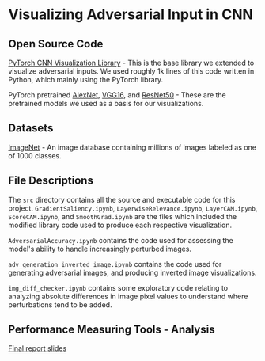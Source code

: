 # Visualizing Adversarial Input in CNN



## Open Source Code
[PyTorch CNN Visualization Library](https://github.com/utkuozbulak/pytorch-cnn-visualizations) - This is the base library we extended to visualize adversarial inputs. We used roughly 1k lines of this code written in Python, which mainly using the PyTorch library.

PyTorch pretrained [AlexNet](https://pytorch.org/hub/pytorch_vision_alexnet/), [VGG16](https://pytorch.org/hub/pytorch_vision_vgg/), and [ResNet50](https://pytorch.org/hub/pytorch_vision_resnet/) - These are the pretrained models we used as a basis for our visualizations. 

## Datasets
[ImageNet](https://www.image-net.org/) - An image database containing millions of images labeled as one of 1000 classes. 

## File Descriptions
The `src` directory contains all the source and executable code for this project. `GradientSaliency.ipynb`, `LayerwiseRelevance.ipynb`, `LayerCAM.ipynb`, `ScoreCAM.ipynb`, and `SmoothGrad.ipynb` are the files which included the modified library code used to produce each respective visualization. 

`AdversarialAccuracy.ipynb` contains the code used for assessing the model's ability to handle increasingly perturbed images. 

`adv_generation_inverted_image.ipynb` contains the code used for generating adversarial images, and producing inverted image visualizations.

`img_diff_checker.ipynb` contains some exploratory code relating to analyzing absolute differences in image pixel values to understand where perturbations tend to be added.

## Performance Measuring Tools - Analysis
[Final report slides](https://github.com/sohumgala/AdversarialCNNVisualizations/blob/master/group2.FinalReport.AdvCNNVis.pdf)

